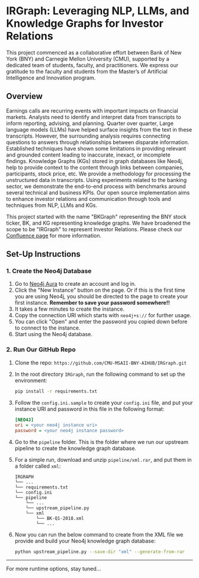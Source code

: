 # IRGraph: Leveraging NLP, LLMs, and Knowledge Graphs for Investor Relations
This project commenced as a collaborative effort between Bank of New York (BNY) and Carnegie Mellon University (CMU), supported by a dedicated team of students, faculty, and practitioners. We express our gratitude to the faculty and students from the Master’s of Artificial Intelligence and Innovation program.

## Overview
Earnings calls are recurring events with important impacts on financial markets. Analysts need to identify and interpret
data from transcripts to inform reporting, advising, and planning. Quarter over quarter, Large language models (LLMs)
have helped surface insights from the text in these transcripts. However, the surrounding analysis requires connecting questions to answers through relationships between disparate information. Established techniques have shown some
limitations in providing relevant and grounded content leading to inaccurate, inexact, or incomplete findings. Knowledge
Graphs (KGs) stored in graph databases like Neo4j, help to provide context to the content through links between
companies, participants, stock price, etc. We provide a methodology for processing the unstructured data in transcripts. Using experiments related to the banking sector, we demonstrate the end-to-end process with benchmarks around several technical and business KPIs. Our open source implementation aims to enhance investor relations and communication through tools and techniques from NLP, LLMs and KGs. 

This project started with the name "BKGraph" representing the BNY stock ticker, BK, and KG representing knowledge graphs. We have broadened the scope to be "IRGraph" to represent Investor Relations. Please check our [Confluence page](https://nyu-tmi-capstone.atlassian.net/wiki/spaces/SD/overview) for more information.

## Set-Up Instructions
### 1. Create the Neo4j Database

1. Go to [Neo4j Aura](https://neo4j.com/aura/) to create an account and log in.
2. Click the "New Instance" button on the page. Or if this is the first time you are using Neo4j, you should be directed to the page to create your first instance. **Remember to save your password somewhere!!**
3. It takes a few minutes to create the instance.
4. Copy the connection URI which starts with `neo4j+s://` for further usage.
5. You can click "Open" and enter the password you copied down before to connect to the instance.
6. Start using the Neo4j database.

### 2. Run Our GitHub Repo

1. Clone the repo: `https://github.com/CMU-MSAII-BNY-AIHUB/IRGraph.git`

2. In the root directory `IRGraph`, run the following command to set up the environment:

   ```bash
   pip install -r requirements.txt
   ```

3. Follow the `config.ini.sample` to create your `config.ini` file, and put your instance URI and password in this file in the following format:

   ```ini
   [NEO4J]
   uri = <your neo4j instance uri>
   password = <your neo4j instance password>
   ```

4. Go to the `pipeline` folder. This is the folder where we run our upstream pipeline to create the knowledge graph database.

5. For a simple run, download and unzip `pipeline/xml.rar`, and put them in a folder called `xml`:

   ```
   IRGRAPH
   └── ...
   └── requirements.txt
   └── config.ini
   └── pipeline
       └── ...
       └── upstream_pipeline.py
       └── xml
           └── BK-Q1-2018.xml
           └── ...
   ```

5. Now you can run the below command to create from the XML file we provide and build your Neo4j knowledge graph database:

   ```bash
   python upstream_pipeline.py --save-dir "xml" --generate-from-rar
   ```

---
For more runtime options, stay tuned…
